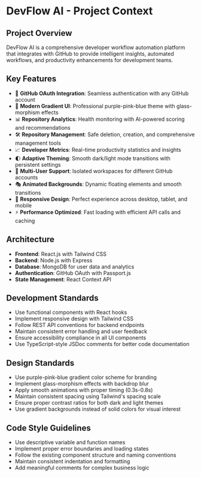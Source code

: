 # DevFlow AI - Project Context

## Project Overview
DevFlow AI is a comprehensive developer workflow automation platform that integrates with GitHub to provide intelligent insights, automated workflows, and productivity enhancements for development teams.

## Key Features
- 🔐 **GitHub OAuth Integration**: Seamless authentication with any GitHub account
- 🎨 **Modern Gradient UI**: Professional purple-pink-blue theme with glass-morphism effects
- 📊 **Repository Analytics**: Health monitoring with AI-powered scoring and recommendations
- 🛠️ **Repository Management**: Safe deletion, creation, and comprehensive management tools
- 📈 **Developer Metrics**: Real-time productivity statistics and insights
- 🌓 **Adaptive Theming**: Smooth dark/light mode transitions with persistent settings
- 👥 **Multi-User Support**: Isolated workspaces for different GitHub accounts
- 🎭 **Animated Backgrounds**: Dynamic floating elements and smooth transitions
- 📱 **Responsive Design**: Perfect experience across desktop, tablet, and mobile
- ⚡ **Performance Optimized**: Fast loading with efficient API calls and caching

## Architecture
- **Frontend**: React.js with Tailwind CSS
- **Backend**: Node.js with Express
- **Database**: MongoDB for user data and analytics
- **Authentication**: GitHub OAuth with Passport.js
- **State Management**: React Context API

## Development Standards
- Use functional components with React hooks
- Implement responsive design with Tailwind CSS
- Follow REST API conventions for backend endpoints
- Maintain consistent error handling and user feedback
- Ensure accessibility compliance in all UI components
- Use TypeScript-style JSDoc comments for better code documentation

## Design Standards
- Use purple-pink-blue gradient color scheme for branding
- Implement glass-morphism effects with backdrop blur
- Apply smooth animations with proper timing (0.3s-0.8s)
- Maintain consistent spacing using Tailwind's spacing scale
- Ensure proper contrast ratios for both dark and light themes
- Use gradient backgrounds instead of solid colors for visual interest

## Code Style Guidelines
- Use descriptive variable and function names
- Implement proper error boundaries and loading states
- Follow the existing component structure and naming conventions
- Maintain consistent indentation and formatting
- Add meaningful comments for complex business logic